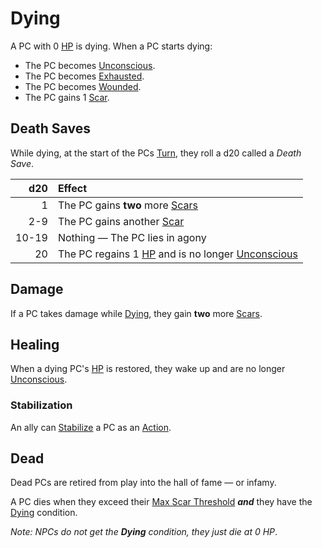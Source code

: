 # Dying

A PC with 0 [HP](../../Player%20Characters/Point%20Pools/Health%20Points.md) is dying. When a PC starts dying:

- The PC becomes [Unconscious](Unconscious.md).
- The PC becomes [Exhausted](Exhausted.md).
- The PC becomes [Wounded](Wounded.md).
- The PC gains 1 [Scar](../../Player%20Characters/Progression/Scars.md).

## Death Saves

While dying, at the start of the PCs [Turn](../Core%20Procedures/Turn.md), they roll a d20 called a *Death Save*.

|   d20 | Effect                                                                                                                           |
| ----: | :------------------------------------------------------------------------------------------------------------------------------- |
|     1 | The PC gains **two** more [Scars](../../Player%20Characters/Progression/Scars.md)                                                |
|   2-9 | The PC gains another [Scar](../../Player%20Characters/Progression/Scars.md)                                                      |
| 10-19 | Nothing — The PC lies in agony                                                                                                   |
|    20 | The PC regains 1 [HP](../../Player%20Characters/Point%20Pools/Health%20Points.md) and is no longer [Unconscious](Unconscious.md) |

## Damage

If a PC takes damage while [Dying](Dying.md), they gain **two** more [Scars](../../Player%20Characters/Progression/Scars.md).

## Healing

When a dying PC's [HP](../../Player%20Characters/Point%20Pools/Health%20Points.md) is restored, they wake up and are no longer [Unconscious](Unconscious.md).

### Stabilization

An ally can [Stabilize](Stabilized.md) a PC as an [Action](../Core%20Procedures/Action.md).

## Dead

Dead PCs are retired from play into the hall of fame — or infamy.

A PC dies when they exceed their [Max Scar Threshold](../../Player%20Characters/Progression/Scars.md#Max%20Scar%20Threshold) ***and*** they have the [Dying](Dying.md) condition.

*Note: NPCs do not get the **Dying** condition, they just die at 0 HP*.
